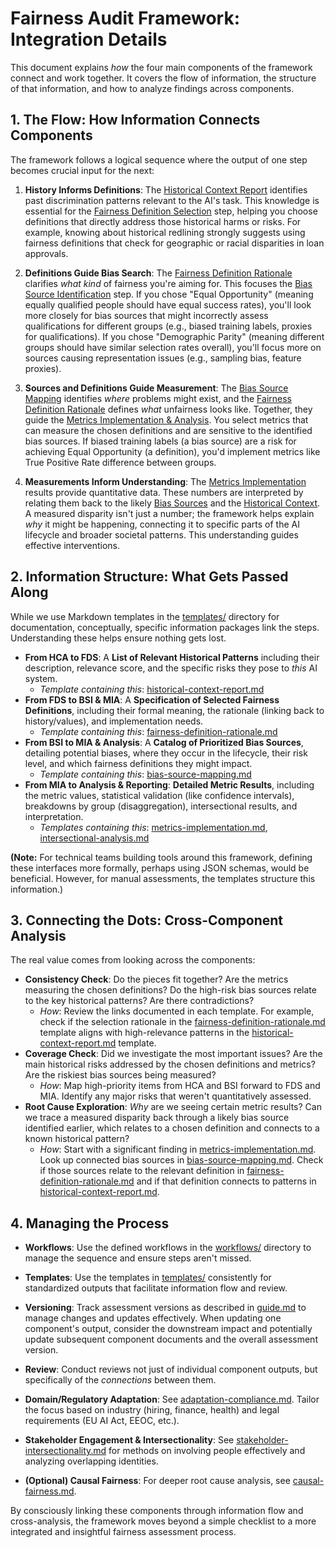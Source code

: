 # Fairness Audit Framework: Integration Details

This document explains *how* the four main components of the framework connect and work together. It covers the flow of information, the structure of that information, and how to analyze findings across components.

## 1. The Flow: How Information Connects Components

The framework follows a logical sequence where the output of one step becomes crucial input for the next:

1.  **History Informs Definitions**: The [Historical Context Report](../templates/historical-context-report.md) identifies past discrimination patterns relevant to the AI's task. This knowledge is essential for the [Fairness Definition Selection](../templates/fairness-definition-rationale.md) step, helping you choose definitions that directly address those historical harms or risks. For example, knowing about historical redlining strongly suggests using fairness definitions that check for geographic or racial disparities in loan approvals.

2.  **Definitions Guide Bias Search**: The [Fairness Definition Rationale](../templates/fairness-definition-rationale.md) clarifies *what kind* of fairness you're aiming for. This focuses the [Bias Source Identification](../templates/bias-source-mapping.md) step. If you chose "Equal Opportunity" (meaning equally qualified people should have equal success rates), you'll look more closely for bias sources that might incorrectly assess qualifications for different groups (e.g., biased training labels, proxies for qualifications). If you chose "Demographic Parity" (meaning different groups should have similar selection rates overall), you'll focus more on sources causing representation issues (e.g., sampling bias, feature proxies).

3.  **Sources and Definitions Guide Measurement**: The [Bias Source Mapping](../templates/bias-source-mapping.md) identifies *where* problems might exist, and the [Fairness Definition Rationale](../templates/fairness-definition-rationale.md) defines *what* unfairness looks like. Together, they guide the [Metrics Implementation & Analysis](../templates/metrics-implementation.md). You select metrics that can measure the chosen definitions and are sensitive to the identified bias sources. If biased training labels (a bias source) are a risk for achieving Equal Opportunity (a definition), you'd implement metrics like True Positive Rate difference between groups.

4.  **Measurements Inform Understanding**: The [Metrics Implementation](../templates/metrics-implementation.md) results provide quantitative data. These numbers are interpreted by relating them back to the likely [Bias Sources](../templates/bias-source-mapping.md) and the [Historical Context](../templates/historical-context-report.md). A measured disparity isn't just a number; the framework helps explain *why* it might be happening, connecting it to specific parts of the AI lifecycle and broader societal patterns. This understanding guides effective interventions.

## 2. Information Structure: What Gets Passed Along

While we use Markdown templates in the [templates/](../templates/) directory for documentation, conceptually, specific information packages link the steps. Understanding these helps ensure nothing gets lost.

*   **From HCA to FDS**: A **List of Relevant Historical Patterns** including their description, relevance score, and the specific risks they pose to *this* AI system.
    *   *Template containing this*: [historical-context-report.md](../templates/historical-context-report.md)
*   **From FDS to BSI & MIA**: A **Specification of Selected Fairness Definitions**, including their formal meaning, the rationale (linking back to history/values), and implementation needs.
    *   *Template containing this*: [fairness-definition-rationale.md](../templates/fairness-definition-rationale.md)
*   **From BSI to MIA & Analysis**: A **Catalog of Prioritized Bias Sources**, detailing potential biases, where they occur in the lifecycle, their risk level, and which fairness definitions they might impact.
    *   *Template containing this*: [bias-source-mapping.md](../templates/bias-source-mapping.md)
*   **From MIA to Analysis & Reporting**: **Detailed Metric Results**, including the metric values, statistical validation (like confidence intervals), breakdowns by group (disaggregation), intersectional results, and interpretation.
    *   *Templates containing this*: [metrics-implementation.md](../templates/metrics-implementation.md), [intersectional-analysis.md](../templates/intersectional-analysis.md)

**(Note:** For technical teams building tools around this framework, defining these interfaces more formally, perhaps using JSON schemas, would be beneficial. However, for manual assessments, the templates structure this information.)

## 3. Connecting the Dots: Cross-Component Analysis

The real value comes from looking across the components:

*   **Consistency Check**: Do the pieces fit together? Are the metrics measuring the chosen definitions? Do the high-risk bias sources relate to the key historical patterns? Are there contradictions?
    *   *How*: Review the links documented in each template. For example, check if the selection rationale in the [fairness-definition-rationale.md](../templates/fairness-definition-rationale.md) template aligns with high-relevance patterns in the [historical-context-report.md](../templates/historical-context-report.md) template.
*   **Coverage Check**: Did we investigate the most important issues? Are the main historical risks addressed by the chosen definitions and metrics? Are the riskiest bias sources being measured?
    *   *How*: Map high-priority items from HCA and BSI forward to FDS and MIA. Identify any major risks that weren't quantitatively assessed.
*   **Root Cause Exploration**: *Why* are we seeing certain metric results? Can we trace a measured disparity back through a likely bias source identified earlier, which relates to a chosen definition and connects to a known historical pattern?
    *   *How*: Start with a significant finding in [metrics-implementation.md](../templates/metrics-implementation.md). Look up connected bias sources in [bias-source-mapping.md](../templates/bias-source-mapping.md). Check if those sources relate to the relevant definition in [fairness-definition-rationale.md](../templates/fairness-definition-rationale.md) and if that definition connects to patterns in [historical-context-report.md](../templates/historical-context-report.md).

## 4. Managing the Process

*   **Workflows**: Use the defined workflows in the [workflows/](workflows/) directory to manage the sequence and ensure steps aren't missed.
*   **Templates**: Use the templates in [templates/](../templates/) consistently for standardized outputs that facilitate information flow and review.
*   **Versioning**: Track assessment versions as described in [guide.md](workflows/guide.md) to manage changes and updates effectively. When updating one component's output, consider the downstream impact and potentially update subsequent component documents and the overall assessment version.
*   **Review**: Conduct reviews not just of individual component outputs, but specifically of the *connections* between them.

*   **Domain/Regulatory Adaptation**: See [adaptation-compliance.md](../resources/adaptation-compliance.md). Tailor the focus based on industry (hiring, finance, health) and legal requirements (EU AI Act, EEOC, etc.).
*   **Stakeholder Engagement & Intersectionality**: See [stakeholder-intersectionality.md](../resources/stakeholder-intersectionality.md) for methods on involving people effectively and analyzing overlapping identities.
*   **(Optional) Causal Fairness**: For deeper root cause analysis, see [causal-fairness.md](../resources/causal-fairness.md).

By consciously linking these components through information flow and cross-analysis, the framework moves beyond a simple checklist to a more integrated and insightful fairness assessment process.